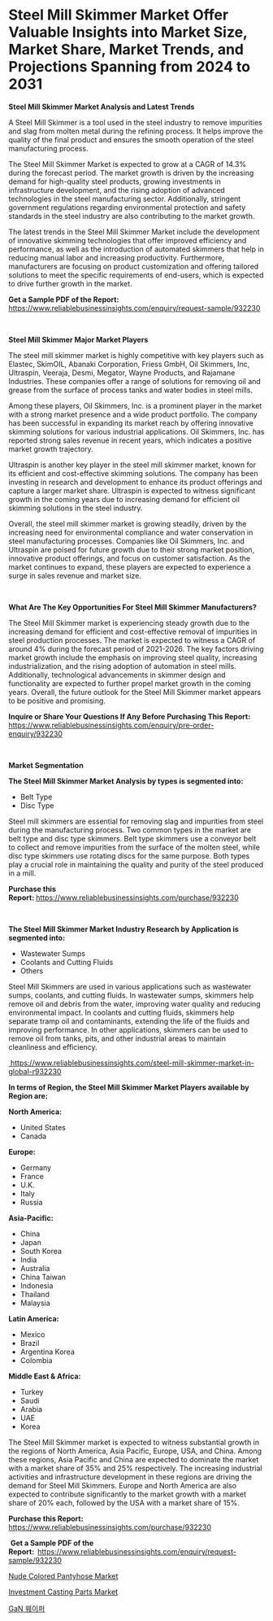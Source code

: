 <p><h1>Steel Mill Skimmer Market Offer Valuable Insights into Market Size, Market Share, Market Trends, and Projections Spanning from 2024 to 2031</h1></p><p><strong>Steel Mill Skimmer Market Analysis and Latest Trends</strong></p>
<p><p>A Steel Mill Skimmer is a tool used in the steel industry to remove impurities and slag from molten metal during the refining process. It helps improve the quality of the final product and ensures the smooth operation of the steel manufacturing process.</p><p>The Steel Mill Skimmer Market is expected to grow at a CAGR of 14.3% during the forecast period. The market growth is driven by the increasing demand for high-quality steel products, growing investments in infrastructure development, and the rising adoption of advanced technologies in the steel manufacturing sector. Additionally, stringent government regulations regarding environmental protection and safety standards in the steel industry are also contributing to the market growth.</p><p>The latest trends in the Steel Mill Skimmer Market include the development of innovative skimming technologies that offer improved efficiency and performance, as well as the introduction of automated skimmers that help in reducing manual labor and increasing productivity. Furthermore, manufacturers are focusing on product customization and offering tailored solutions to meet the specific requirements of end-users, which is expected to drive further growth in the market.</p></p>
<p><strong>Get a Sample PDF of the Report:&nbsp;</strong> <a href="https://www.reliablebusinessinsights.com/enquiry/request-sample/932230">https://www.reliablebusinessinsights.com/enquiry/request-sample/932230</a></p>
<p>&nbsp;</p>
<p><strong>Steel Mill Skimmer Major Market Players</strong></p>
<p><p>The steel mill skimmer market is highly competitive with key players such as Elastec, SkimOIL, Abanaki Corporation, Friess GmbH, Oil Skimmers, Inc, Ultraspin, Veeraja, Desmi, Megator, Wayne Products, and Rajamane Industries. These companies offer a range of solutions for removing oil and grease from the surface of process tanks and water bodies in steel mills.</p><p>Among these players, Oil Skimmers, Inc. is a prominent player in the market with a strong market presence and a wide product portfolio. The company has been successful in expanding its market reach by offering innovative skimming solutions for various industrial applications. Oil Skimmers, Inc. has reported strong sales revenue in recent years, which indicates a positive market growth trajectory.</p><p>Ultraspin is another key player in the steel mill skimmer market, known for its efficient and cost-effective skimming solutions. The company has been investing in research and development to enhance its product offerings and capture a larger market share. Ultraspin is expected to witness significant growth in the coming years due to increasing demand for efficient oil skimming solutions in the steel industry.</p><p>Overall, the steel mill skimmer market is growing steadily, driven by the increasing need for environmental compliance and water conservation in steel manufacturing processes. Companies like Oil Skimmers, Inc. and Ultraspin are poised for future growth due to their strong market position, innovative product offerings, and focus on customer satisfaction. As the market continues to expand, these players are expected to experience a surge in sales revenue and market size.</p></p>
<p>&nbsp;</p>
<p><strong>What Are The Key Opportunities For Steel Mill Skimmer Manufacturers?</strong></p>
<p><p>The Steel Mill Skimmer market is experiencing steady growth due to the increasing demand for efficient and cost-effective removal of impurities in steel production processes. The market is expected to witness a CAGR of around 4% during the forecast period of 2021-2026. The key factors driving market growth include the emphasis on improving steel quality, increasing industrialization, and the rising adoption of automation in steel mills. Additionally, technological advancements in skimmer design and functionality are expected to further propel market growth in the coming years. Overall, the future outlook for the Steel Mill Skimmer market appears to be positive and promising.</p></p>
<p><strong>Inquire or Share Your Questions If Any Before Purchasing This Report:</strong> <a href="https://www.reliablebusinessinsights.com/enquiry/pre-order-enquiry/932230">https://www.reliablebusinessinsights.com/enquiry/pre-order-enquiry/932230</a></p>
<p>&nbsp;</p>
<p><strong>Market Segmentation</strong></p>
<p><strong>The Steel Mill Skimmer Market Analysis by types is segmented into:</strong></p>
<p><ul><li>Belt Type</li><li>Disc Type</li></ul></p>
<p><p>Steel mill skimmers are essential for removing slag and impurities from steel during the manufacturing process. Two common types in the market are belt type and disc type skimmers. Belt type skimmers use a conveyor belt to collect and remove impurities from the surface of the molten steel, while disc type skimmers use rotating discs for the same purpose. Both types play a crucial role in maintaining the quality and purity of the steel produced in a mill.</p></p>
<p><strong>Purchase this Report:&nbsp;</strong><a href="https://www.reliablebusinessinsights.com/purchase/932230">https://www.reliablebusinessinsights.com/purchase/932230</a></p>
<p>&nbsp;</p>
<p><strong>The Steel Mill Skimmer Market Industry Research by Application is segmented into:</strong></p>
<p><ul><li>Wastewater Sumps</li><li>Coolants and Cutting Fluids</li><li>Others</li></ul></p>
<p><p>Steel Mill Skimmers are used in various applications such as wastewater sumps, coolants, and cutting fluids. In wastewater sumps, skimmers help remove oil and debris from the water, improving water quality and reducing environmental impact. In coolants and cutting fluids, skimmers help separate tramp oil and contaminants, extending the life of the fluids and improving performance. In other applications, skimmers can be used to remove oil from tanks, pits, and other industrial areas to maintain cleanliness and efficiency.</p></p>
<p><a href="https://www.reliablebusinessinsights.com/steel-mill-skimmer-market-in-global-r932230">&nbsp;https://www.reliablebusinessinsights.com/steel-mill-skimmer-market-in-global-r932230</a></p>
<p><strong>In terms of Region, the Steel Mill Skimmer Market Players available by Region are:</strong></p>
<p>
    <p> <strong> North America: </strong>
        <ul>
            <li>United States</li>
            <li>Canada</li>
        </ul>
        </p> 
    <p> <strong> Europe: </strong>
        <ul>
            <li>Germany</li>
            <li>France</li>
            <li>U.K.</li>
            <li>Italy</li>
            <li>Russia</li>
        </ul>
        </p> 
    <p> <strong> Asia-Pacific: </strong>
        <ul>
            <li>China</li>
            <li>Japan</li>
            <li>South Korea</li>
            <li>India</li>
            <li>Australia</li>
            <li>China Taiwan</li>
            <li>Indonesia</li>
            <li>Thailand</li>
            <li>Malaysia</li>
        </ul>
        </p> 
    <p> <strong> Latin America: </strong>
        <ul>
            <li>Mexico</li>
            <li>Brazil</li>
            <li>Argentina Korea</li>
            <li>Colombia</li>
        </ul>
        </p> 
    <p> <strong> Middle East & Africa: </strong>
        <ul>
            <li>Turkey</li>
            <li>Saudi</li>
            <li>Arabia</li>
            <li>UAE</li>
            <li>Korea</li>
        </ul>
    </p>
    </p>
<p><p>The Steel Mill Skimmer market is expected to witness substantial growth in the regions of North America, Asia Pacific, Europe, USA, and China. Among these regions, Asia Pacific and China are expected to dominate the market with a market share of 35% and 25% respectively. The increasing industrial activities and infrastructure development in these regions are driving the demand for Steel Mill Skimmers. Europe and North America are also expected to contribute significantly to the market growth with a market share of 20% each, followed by the USA with a market share of 15%.</p></p>
<p><strong>Purchase this Report: </strong><a href="https://www.reliablebusinessinsights.com/purchase/932230">https://www.reliablebusinessinsights.com/purchase/932230</a></p>
<p>&nbsp;<strong>Get a Sample PDF of the Report:&nbsp;&nbsp;</strong><a href="https://www.reliablebusinessinsights.com/enquiry/request-sample/932230">https://www.reliablebusinessinsights.com/enquiry/request-sample/932230</a></p>
<p><strong></strong></p>
<p><p><a href="https://medium.com/@gracielawharris42024/nude-colored-pantyhose-market-overview-global-market-trends-and-future-prospects-from-2024-to-2031-5c21629f2a0a">Nude Colored Pantyhose Market</a></p><p><a href="https://medium.com/@mslewokuneva/investment-casting-parts-market-industry-trends-and-forecast-for-period-from-2024-to-2031-739c2f6fb053">Investment Casting Parts Market</a></p><p><a href="https://github.com/KellyLyncyh543964/Market-Research-Report-List-2/blob/main/4647339124192.md">GaN 웨이퍼</a></p></p>
